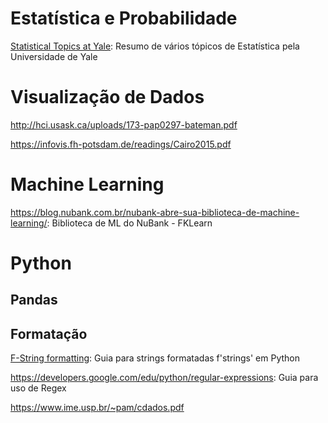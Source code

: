 # Estatística e Probabilidade
[Statistical Topics at Yale](http://www.stat.yale.edu/Courses/1997-98/101/toplist.htm): Resumo de vários tópicos de Estatística pela Universidade de Yale

# Visualização de Dados
http://hci.usask.ca/uploads/173-pap0297-bateman.pdf

https://infovis.fh-potsdam.de/readings/Cairo2015.pdf

# Machine Learning

https://blog.nubank.com.br/nubank-abre-sua-biblioteca-de-machine-learning/: Biblioteca de ML do NuBank - FKLearn

# Python
## Pandas

## Formatação

[F-String formatting](https://realpython.com/python-formatted-output/): Guia para strings formatadas f'strings' em Python

https://developers.google.com/edu/python/regular-expressions: Guia para uso de Regex





https://www.ime.usp.br/~pam/cdados.pdf
